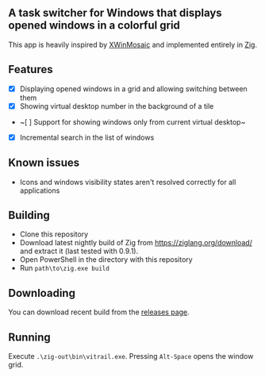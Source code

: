 ## A task switcher for Windows that displays opened windows in a colorful grid

This app is heavily inspired by [XWinMosaic](https://github.com/soulthreads/xwinmosaic) and implemented entirely in [Zig](https://ziglang.org/).

## Features
- [x] Displaying opened windows in a grid and allowing switching between them
- [x] Showing virtual desktop number in the background of a tile
- ~[ ] Support for showing windows only from current virtual desktop~
- [x] Incremental search in the list of windows

## Known issues
- Icons and windows visibility states aren't resolved correctly for all applications

## Building
- Clone this repository
- Download latest nightly build of Zig from https://ziglang.org/download/ and extract it (last tested with 0.9.1).
- Open PowerShell in the directory with this repository
- Run `path\to\zig.exe build`

## Downloading
You can download recent build from the [releases page](https://github.com/TSultanov/vitrail/releases).

## Running
Execute `.\zig-out\bin\vitrail.exe`. Pressing `Alt-Space` opens the window grid.
